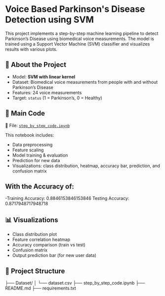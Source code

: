 # Voice Based Parkinson's Disease Detection using SVM

This project implements a step-by-step machine learning pipeline to detect Parkinson’s Disease using biomedical voice measurements. The model is trained using a Support Vector Machine (SVM) classifier and visualizes results with various plots.

## 🧠 About the Project

- Model: **SVM with linear kernel**
- Dataset: Biomedical voice measurements from people with and without Parkinson’s Disease
- Features: 24 voice measurements
- Target: `status` (1 = Parkinson’s, 0 = Healthy)

## 📄 Main Code

📂 File: [`step_by_step_code.ipynb`](step_by_step_code.ipynb)

This notebook includes:
- Data preprocessing
- Feature scaling
- Model training & evaluation
- Prediction for new data
- Visualizations: class distribution, heatmap, accuracy bar, prediction, and confusion matrix

## With the Accuracy of:

-Training Accuracy: 0.8846153846153846
Testing Accuracy: 0.8717948717948718

## 📊 Visualizations

- Class distribution plot
- Feature correlation heatmap
- Accuracy comparison (train vs test)
- Confusion matrix
- Output prediction bar (for new user data)

## 📁 Project Structure

├── Dataset/
│ └── dataset.csv
├── step_by_step_code.ipynb
├── README.md
├── requirements.txt